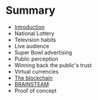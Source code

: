 # Summary

* [Introduction](README.md)
* National Lottery
* Television habits
* Live audience
* Super Bowl advertising
* Public perception
* Winning back the public's trust
* Virtual currencies
* [The blockchain](the-blockchain.md)
* [BRAINSTEAM](BRAINSTEAM.md)
* Proof of concept

